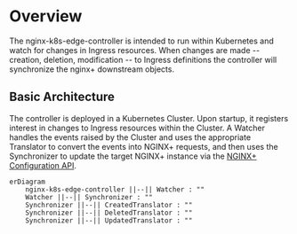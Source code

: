 # Overview

The nginx-k8s-edge-controller is intended to run within Kubernetes and watch for changes in Ingress resources.
When changes are made -- creation, deletion, modification -- to Ingress definitions the controller will synchronize the nginx+ downstream objects.

## Basic Architecture

The controller is deployed in a Kubernetes Cluster. Upon startup, it registers interest in changes to Ingress resources within the Cluster.
A Watcher handles the events raised by the Cluster and uses the appropriate Translator to convert the events into NGINX+ requests, 
and then uses the Synchronizer to update the target NGINX+ instance via the [NGINX+ Configuration API](https://docs.nginx.com/nginx/admin-guide/load-balancer/dynamic-configuration-api/).

```mermaid
erDiagram
    nginx-k8s-edge-controller ||--|| Watcher : ""
    Watcher ||--|| Synchronizer : ""
    Synchronizer ||--|| CreatedTranslator : ""
    Synchronizer ||--|| DeletedTranslator : ""
    Synchronizer ||--|| UpdatedTranslator : ""
```

